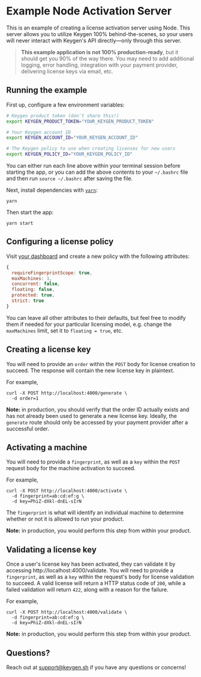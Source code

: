# Example Node Activation Server
This is an example of creating a license activation server using Node. This
server allows you to utilize Keygen 100% behind-the-scenes, so your users
will never interact with Keygen's API directly—only through this server.

> **This example application is not 100% production-ready**, but it should
> get you 90% of the way there. You may need to add additional logging,
> error handling, integration with your payment provider, delivering
> license keys via email, etc.

## Running the example

First up, configure a few environment variables:
```bash
# Keygen product token (don't share this!)
export KEYGEN_PRODUCT_TOKEN="YOUR_KEYGEN_PRODUCT_TOKEN"

# Your Keygen account ID
export KEYGEN_ACCOUNT_ID="YOUR_KEYGEN_ACCOUNT_ID"

# The Keygen policy to use when creating licenses for new users
export KEYGEN_POLICY_ID="YOUR_KEYGEN_POLICY_ID"
```

You can either run each line above within your terminal session before
starting the app, or you can add the above contents to your `~/.bashrc`
file and then run `source ~/.bashrc` after saving the file.

Next, install dependencies with [`yarn`](https://yarnpkg.comg):
```
yarn
```

Then start the app:
```
yarn start
```

## Configuring a license policy

Visit [your dashboard](https://app.keygen.sh/policies) and create a new
policy with the following attributes:

```javascript
{
  requireFingerprintScope: true,
  maxMachines: 1,
  concurrent: false,
  floating: false,
  protected: true,
  strict: true
}
```

You can leave all other attributes to their defaults, but feel free to
modify them if needed for your particular licensing model, e.g. change
the `maxMachines` limit, set it to `floating = true`, etc.

## Creating a license key

You will need to provide an `order` within the `POST` body for license
creation to succeed. The response will contain the new license key in
plaintext.

For example,
```
curl -X POST http://localhost:4000/generate \
  -d order=1
```

**Note:** in production, you should verify that the order ID actually exists
and has not already been used to generate a new license key. Ideally, the
`generate` route should only be accessed by your payment provider after
a successful order.

## Activating a machine

You will need to provide a `fingerprint`, as well as a `key` within the `POST`
request body for the machine activation to succeed.

For example,
```
curl -X POST http://localhost:4000/activate \
  -d fingerprint=ab:cd:ef:g \
  -d key=PhiZ-dXkl-dnEL-sIrN
```

The `fingerprint` is what will identify an individual machine to determine
whether or not it is allowed to run your product.

**Note:** in production, you would perform this step from within your product.

## Validating a license key

Once a user's license key has been activated, they can validate it by accessing
http://localhost:4000/validate. You will need to provide a `fingerprint`, as well
as a `key` within the request's body for license validation to succeed. A valid
license will return a HTTP status code of `200`, while a failed validation will
return `422`, along with a reason for the failure.

For example,
```
curl -X POST http://localhost:4000/validate \
  -d fingerprint=ab:cd:ef:g \
  -d key=PhiZ-dXkl-dnEL-sIrN
```

**Note:** in production, you would perform this step from within your product.

## Questions?

Reach out at [support@keygen.sh](mailto:support@keygen.sh) if you have any
questions or concerns!
